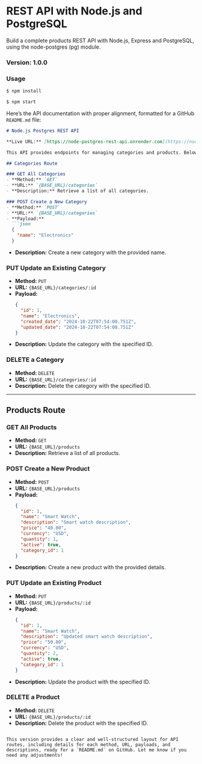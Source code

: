 # REST API with Node.js and PostgreSQL

Build a complete products REST API with Node.js, Express and PostgreSQL, using the node-postgres (pg) module.

### Version: 1.0.0

### Usage

```sh
$ npm install
```

```sh
$ npm start
```

Here’s the API documentation with proper alignment, formatted for a GitHub `README.md` file:

```md
# Node.js Postgres REST API

**Live URL:** [https://node-postgres-rest-api.onrender.com](https://node-postgres-rest-api.onrender.com)

This API provides endpoints for managing categories and products. Below is a list of the available routes and the required payloads for each request.

## Categories Route

### GET All Categories
- **Method:** `GET`
- **URL:** `{BASE_URL}/categories`
- **Description:** Retrieve a list of all categories.

### POST Create a New Category
- **Method:** `POST`
- **URL:** `{BASE_URL}/categories`
- **Payload:**
  ```json
  {
    "name": "Electronics"
  }
  ```
- **Description:** Create a new category with the provided name.

### PUT Update an Existing Category
- **Method:** `PUT`
- **URL:** `{BASE_URL}/categories/:id`
- **Payload:**
  ```json
  {
    "id": 1,
    "name": "Electronics",
    "created_date": "2024-10-22T07:54:08.751Z",
    "updated_date": "2024-10-22T07:54:08.751Z"
  }
  ```
- **Description:** Update the category with the specified ID.

### DELETE a Category
- **Method:** `DELETE`
- **URL:** `{BASE_URL}/categories/:id`
- **Description:** Delete the category with the specified ID.

---

## Products Route

### GET All Products
- **Method:** `GET`
- **URL:** `{BASE_URL}/products`
- **Description:** Retrieve a list of all products.

### POST Create a New Product
- **Method:** `POST`
- **URL:** `{BASE_URL}/products`
- **Payload:**
  ```json
  {
    "id": 1,
    "name": "Smart Watch",
    "description": "Smart watch description",
    "price": "40.00",
    "currency": "USD",
    "quantity": 1,
    "active": true,
    "category_id": 1
  }
  ```
- **Description:** Create a new product with the provided details.

### PUT Update an Existing Product
- **Method:** `PUT`
- **URL:** `{BASE_URL}/products/:id`
- **Payload:**
  ```json
  {
    "id": 1,
    "name": "Smart Watch",
    "description": "Updated smart watch description",
    "price": "50.00",
    "currency": "USD",
    "quantity": 2,
    "active": true,
    "category_id": 1
  }
  ```
- **Description:** Update the product with the specified ID.

### DELETE a Product
- **Method:** `DELETE`
- **URL:** `{BASE_URL}/products/:id`
- **Description:** Delete the product with the specified ID.
```

This version provides a clear and well-structured layout for API routes, including details for each method, URL, payloads, and descriptions, ready for a `README.md` on GitHub. Let me know if you need any adjustments!

